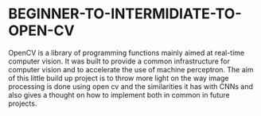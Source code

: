 # BEGINNER-TO-INTERMIDIATE-TO-OPEN-CV
  OpenCV is a library of programming functions mainly aimed at real-time computer vision. It was built to provide a
common infrastructure for computer vision and to accelerate the use of machine perceptron. The aim of this little
build up project is to throw more light on the way image processing is done using open cv and the similarities it has
with CNNs and also gives a thought on how to implement both in common in future projects.
